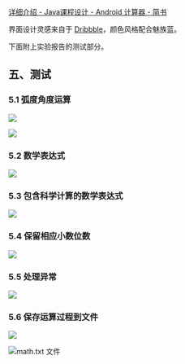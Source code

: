 [详细介绍 - Java课程设计 - Android 计算器 - 简书](http://www.jianshu.com/p/55c725e4e7d8)

界面设计灵感来自于 [Dribbble](https://dribbble.com/shots)，颜色风格配合魅族蓝。

下面附上实验报告的测试部分。


## 五、测试

### 5.1 弧度角度运算

![](http://upload-images.jianshu.io/upload_images/1877813-60502fd65d681fa5.png?imageMogr2/auto-orient/strip%7CimageView2/2/w/1240)


![](http://upload-images.jianshu.io/upload_images/1877813-0f7349237a4b060b.png?imageMogr2/auto-orient/strip%7CimageView2/2/w/1240)

### 5.2 数学表达式

![](http://upload-images.jianshu.io/upload_images/1877813-005cff6c09fb01f8.png?imageMogr2/auto-orient/strip%7CimageView2/2/w/1240)

### 5.3 包含科学计算的数学表达式


![](http://upload-images.jianshu.io/upload_images/1877813-2ea981f062f365de.png?imageMogr2/auto-orient/strip%7CimageView2/2/w/1240)

### 5.4 保留相应小数位数


![](http://upload-images.jianshu.io/upload_images/1877813-000f073a2a30b113.png?imageMogr2/auto-orient/strip%7CimageView2/2/w/1240)

### 5.5 处理异常


![](http://upload-images.jianshu.io/upload_images/1877813-512adb757d9d9c18.png?imageMogr2/auto-orient/strip%7CimageView2/2/w/1240)

### 5.6 保存运算过程到文件

![](http://upload-images.jianshu.io/upload_images/1877813-48a18e6f387a0fd8.png?imageMogr2/auto-orient/strip%7CimageView2/2/w/1240)


![math.txt 文件](http://upload-images.jianshu.io/upload_images/1877813-7821a96e6579d6d0.png?imageMogr2/auto-orient/strip%7CimageView2/2/w/1240)

